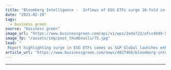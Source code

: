 ```yaml
---
title: "Bloomberg Intelligence -  Inflows of ESG ETFs surge 10-fold in two years"
date: "2021-02-19"
tags: 
  - business green
source: "business green"
image_url: "https://www.businessgreen.com/api/v1/wps/2eda723/afcc4049-5cfe-4355-b232-ab09f498aa9b/6/stock-market-185x114.jpg"
image_fp: "/assets/img/post_thumbnails/75.jpg"
lead: "
 Report highlighting surge in ESG ETFs comes as S&P Global launches enhanced ESG scoring system with additional levels of data ..."
article_url: "https://www.businessgreen.com/news/4027466/bloomberg-intelligence-inflows-esg-etfs-surge-fold"
---
```


---
